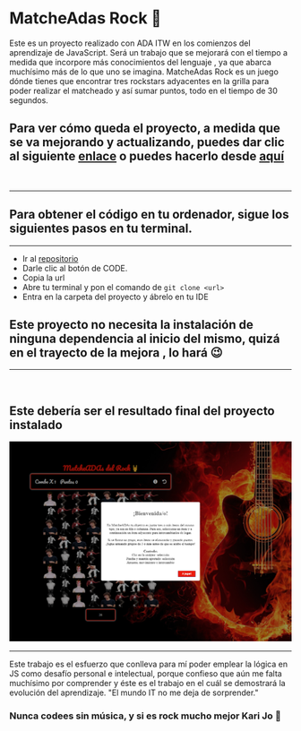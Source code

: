 # MatcheAdas Rock 🎸

Este es un proyecto realizado con ADA ITW en los comienzos del aprendizaje de JavaScript. Será un trabajo que se mejorará con el tiempo a medida que incorpore más conocimientos del lenguaje , ya que abarca muchísimo más de lo que uno se imagina.
MatcheAdas Rock es un juego dónde tienes que encontrar tres rockstars adyacentes en la grilla para poder realizar el matcheado y así sumar puntos, todo en el tiempo de 30 segundos.

## Para ver cómo queda el proyecto, a medida que se va mejorando y actualizando, puedes dar clic al siguiente [enlace](https://karijofre.github.io/Matcheadas-rock/) o puedes hacerlo desde [aquí]()
<br>

***
## Para obtener el código en tu ordenador, sigue los siguientes pasos en tu terminal.
***

- Ir al [repositorio](https://karijofre.github.io/Matcheadas-rock/)
- Darle clic al botón de CODE.
- Copia la url
- Abre tu terminal y pon el comando de ``` git clone <url> ```
- Entra en la carpeta del proyecto y ábrelo en tu IDE

## Este proyecto no necesita la instalación de ninguna dependencia al inicio del mismo, quizá en el trayecto de la mejora , lo hará 😉

***
<br>

## Este debería ser el resultado final del proyecto instalado

![imágen](./screencapture-matcheadas.png)

***

Este trabajo es el esfuerzo que conlleva para mí poder emplear la lógica en JS como desafío personal e intelectual, porque confieso que aún me falta muchísimo por comprender y éste es el trabajo en el cuál se demostrará la evolución del aprendizaje. "El mundo IT no me deja de sorprender."

### Nunca codees sin música, y si es rock mucho mejor  Kari Jo 🤘

